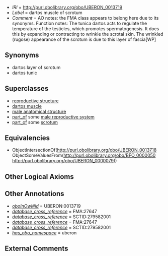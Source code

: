  * *IRI* = http://purl.obolibrary.org/obo/UBERON_0013719
 * *Label* = dartos muscle of scrotum
 * *Comment* = AO notes: the FMA class appears to belong here due to its synonyms. Function notes: The tunica dartos acts to regulate the temperature of the testicles, which promotes spermatogenesis. It does this by expanding or contracting to wrinkle the scrotal skin. The wrinkled (rugose) appearance of the scrotum is due to this layer of fascia[WP]

## Synonyms

 * dartos layer of scrotum
 * dartos tunic

## Superclasses

 * [reproductive structure](../../UBERON/56/UBERON_0005156.md)
 * [dartos muscle](../../UBERON/18/UBERON_0013718.md)
 * [male anatomical structure](../../UBERON/03/UBERON_0014403.md)
 * [part_of](../../BFO/50/BFO_0000050.md) some [male reproductive system](../../UBERON/79/UBERON_0000079.md)
 * [part_of](../../BFO/50/BFO_0000050.md) some [scrotum](../../UBERON/00/UBERON_0001300.md)

## Equivalencies

 * ObjectIntersectionOf(<http://purl.obolibrary.org/obo/UBERON_0013718> ObjectSomeValuesFrom(<http://purl.obolibrary.org/obo/BFO_0000050> <http://purl.obolibrary.org/obo/UBERON_0000079>))

## Other Logical Axioms


## Other Annotations

 * *[oboInOwl#id](../../id/oboInOwl#id.md)* = UBERON:0013719
 * *[database_cross_reference](../../ef/oboInOwl#hasDbXref.md)* = FMA:27647
 * *[database_cross_reference](../../ef/oboInOwl#hasDbXref.md)* = SCTID:279582001
 * *[database_cross_reference](../../ef/oboInOwl#hasDbXref.md)* = FMA:27647
 * *[database_cross_reference](../../ef/oboInOwl#hasDbXref.md)* = SCTID:279582001
 * *[has_obo_namespace](../../ce/oboInOwl#hasOBONamespace.md)* = uberon

## External Comments

